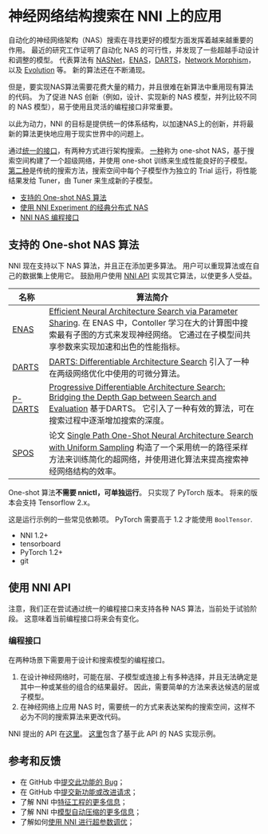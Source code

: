 # 神经网络结构搜索在 NNI 上的应用

自动化的神经网络架构（NAS）搜索在寻找更好的模型方面发挥着越来越重要的作用。 最近的研究工作证明了自动化 NAS 的可行性，并发现了一些超越手动设计和调整的模型。 代表算法有 [NASNet](https://arxiv.org/abs/1707.07012)，[ENAS](https://arxiv.org/abs/1802.03268)，[DARTS](https://arxiv.org/abs/1806.09055)，[Network Morphism](https://arxiv.org/abs/1806.10282)，以及 [Evolution](https://arxiv.org/abs/1703.01041) 等。 新的算法还在不断涌现。

但是，要实现NAS算法需要花费大量的精力，并且很难在新算法中重用现有算法的代码。 为了促进 NAS 创新（例如，设计、实现新的 NAS 模型，并列比较不同的 NAS 模型），易于使用且灵活的编程接口非常重要。

以此为动力，NNI 的目标是提供统一的体系结构，以加速NAS上的创新，并将最新的算法更快地应用于现实世界中的问题上。

通过[统一的接口](./NasInterface.md)，有两种方式进行架构搜索。 [一种](#supported-one-shot-nas-algorithms)称为 one-shot NAS，基于搜索空间构建了一个超级网络，并使用 one-shot 训练来生成性能良好的子模型。 [第二种](./NasInterface.md#classic-distributed-search)是传统的搜索方法，搜索空间中每个子模型作为独立的 Trial 运行，将性能结果发给 Tuner，由 Tuner 来生成新的子模型。

* [支持的 One-shot NAS 算法](#supported-one-shot-nas-algorithms)
* [使用 NNI Experiment 的经典分布式 NAS](./NasInterface.md#classic-distributed-search)
* [NNI NAS 编程接口](./NasInterface.md)

## 支持的 One-shot NAS 算法

NNI 现在支持以下 NAS 算法，并且正在添加更多算法。 用户可以重现算法或在自己的数据集上使用它。 鼓励用户使用 [NNI API](#use-nni-api) 实现其它算法，以使更多人受益。

| 名称                   | 算法简介                                                                                                                                                                            |
| -------------------- | ------------------------------------------------------------------------------------------------------------------------------------------------------------------------------- |
| [ENAS](ENAS.md)      | [Efficient Neural Architecture Search via Parameter Sharing](https://arxiv.org/abs/1802.03268). 在 ENAS 中，Contoller 学习在大的计算图中搜索最有子图的方式来发现神经网络。 它通过在子模型间共享参数来实现加速和出色的性能指标。        |
| [DARTS](DARTS.md)    | [DARTS: Differentiable Architecture Search](https://arxiv.org/abs/1806.09055) 引入了一种在两级网络优化中使用的可微分算法。                                                                            |
| [P-DARTS](PDARTS.md) | [Progressive Differentiable Architecture Search: Bridging the Depth Gap between Search and Evaluation](https://arxiv.org/abs/1904.12760) 基于DARTS。 它引入了一种有效的算法，可在搜索过程中逐渐增加搜索的深度。 |
| [SPOS](SPOS.md)      | 论文 [Single Path One-Shot Neural Architecture Search with Uniform Sampling](https://arxiv.org/abs/1904.00420) 构造了一个采用统一的路径采样方法来训练简化的超网络，并使用进化算法来提高搜索神经网络结构的效率。                   |

One-shot 算法**不需要 nnictl，可单独运行**。 只实现了 PyTorch 版本。 将来的版本会支持 Tensorflow 2.x。

这是运行示例的一些常见依赖项。 PyTorch 需要高于 1.2 才能使用 `BoolTensor`.

* NNI 1.2+
* tensorboard
* PyTorch 1.2+
* git

## 使用 NNI API

注意，我们正在尝试通过统一的编程接口来支持各种 NAS 算法，当前处于试验阶段。 这意味着当前编程接口将来会有变化。

### 编程接口

在两种场景下需要用于设计和搜索模型的编程接口。

1. 在设计神经网络时，可能在层、子模型或连接上有多种选择，并且无法确定是其中一种或某些的组合的结果最好。 因此，需要简单的方法来表达候选的层或子模型。
2. 在神经网络上应用 NAS 时，需要统一的方式来表达架构的搜索空间，这样不必为不同的搜索算法来更改代码。

NNI 提出的 API 在[这里](https://github.com/microsoft/nni/tree/master/src/sdk/pynni/nni/nas/pytorch)。 [这里](https://github.com/microsoft/nni/tree/master/examples/nas/naive)包含了基于此 API 的 NAS 实现示例。

## **参考和反馈**
* 在 GitHub 中[提交此功能的 Bug](https://github.com/microsoft/nni/issues/new?template=bug-report.md)；
* 在 GitHub 中[提交新功能或改进请求](https://github.com/microsoft/nni/issues/new?template=enhancement.md)；
* 了解 NNI 中[特征工程的更多信息](https://github.com/microsoft/nni/blob/master/docs/zh_CN/FeatureEngineering/Overview.md)；
* 了解 NNI 中[模型自动压缩的更多信息](https://github.com/microsoft/nni/blob/master/docs/zh_CN/Compressor/Overview.md)；
* 了解如何[使用 NNI 进行超参数调优](https://github.com/microsoft/nni/blob/master/docs/zh_CN/Tuner/BuiltinTuner.md)；
